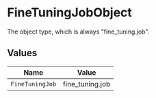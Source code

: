 # FineTuningJobObject

The object type, which is always "fine_tuning.job".


## Values

| Name            | Value           |
| --------------- | --------------- |
| `FineTuningJob` | fine_tuning.job |